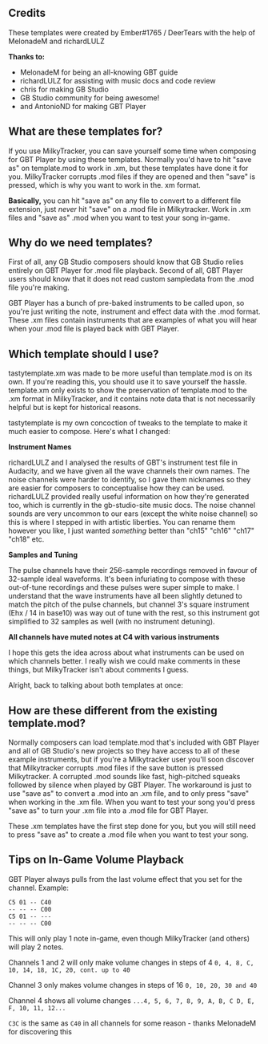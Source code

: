 ## Credits

These templates were created by Ember#1765 / DeerTears with the help of MelonadeM and richardLULZ

**Thanks to:**

- MelonadeM for being an all-knowing GBT guide
- richardLULZ for assisting with music docs and code review
- chris for making GB Studio
- GB Studio community for being awesome!
- and AntonioND for making GBT Player

## What are these templates for?

If you use MilkyTracker, you can save yourself some time when composing for GBT Player by using these templates. Normally you'd have to hit "save as" on template.mod to work in .xm, but these templates have done it for you. MilkyTracker corrupts .mod files if they are opened and then "save" is pressed, which is why you want to work in the. xm format.

**Basically,** you can hit "save as" on any file to convert to a different file extension, just *never* hit "save" on a .mod file in Milkytracker. Work in .xm files and "save as" .mod when you want to test your song in-game.

## Why do we need templates?

First of all, any GB Studio composers should know that GB Studio relies entirely on GBT Player for .mod file playback. Second of all, GBT Player users should know that it does not read custom sampledata from the .mod file you're making.

GBT Player has a bunch of pre-baked instruments to be called upon, so you're just writing the note, instrument and effect data with the .mod format. These .xm files contain instruments that are examples of what you will hear when your .mod file is played back with GBT Player.

## Which template should I use?

tastytemplate.xm was made to be more useful than template.mod is on its own. If you're reading this, you should use it to save yourself the hassle. template.xm only exists to show the preservation of template.mod to the .xm format in MilkyTracker, and it contains note data that is not necessarily helpful but is kept for historical reasons.

tastytemplate is my own concoction of tweaks to the template to make it much easier to compose. Here's what I changed:

**Instrument Names**

richardLULZ and I analysed the results of GBT's instrument test file in Audacity, and we have given all the wave channels their own names. The noise channels were harder to identify, so I gave them nicknames so they are easier for composers to conceptualise how they can be used. richardLULZ provided really useful information on how they're generated too, which is currently in the gb-studio-site music docs. The noise channel sounds are very uncommon to our ears (except the white noise channel) so this is where I stepped in with artistic liberties. You can rename them however you like, I just wanted *something* better than "ch15" "ch16" "ch17" "ch18" etc.

**Samples and Tuning**

The pulse channels have their 256-sample recordings removed in favour of 32-sample ideal waveforms. It's been infuriating to compose with these out-of-tune recordings and these pulses were super simple to make. I understand that the wave instruments have all been slightly detuned to match the pitch of the pulse channels, but channel 3's square instrument (Ehx / 14 in base10) was way out of tune with the rest, so this instrument got simplified to 32 samples as well (with no instrument detuning).

**All channels have muted notes at C4 with various instruments**

I hope this gets the idea across about what instruments can be used on which channels better. I really wish we could make comments in these things, but MilkyTracker isn't about comments I guess.

Alright, back to talking about both templates at once:

## How are these different from the existing template.mod?

Normally composers can load template.mod that's included with GBT Player and all of GB Studio's new projects so they have access to all of these example instruments, but if you're a Milkytracker user you'll soon discover that Milkytracker corrupts .mod files if the save button is pressed Milkytracker. A corrupted .mod sounds like fast, high-pitched squeaks followed by silence when played by GBT Player. The workaround is just to use "save as" to convert a .mod into an .xm file, and to only press "save" when working in the .xm file. When you want to test your song you'd press "save as" to turn your .xm file into a .mod file for GBT Player.

These .xm templates have the first step done for you, but you will still need to press "save as" to create a .mod file when you want to test your song.

## Tips on In-Game Volume Playback

GBT Player always pulls from the last volume effect that you set for the channel. Example:
```__Channel 1__
C5 01 -- C40
-- -- -- C00
C5 01 -- ---
-- -- -- C00
```
This will only play 1 note in-game, even though MilkyTracker (and others) will play 2 notes.

Channels 1 and 2 will only make volume changes in steps of 4
`0, 4, 8, C, 10, 14, 18, 1C, 20, cont. up to 40`

Channel 3 only makes volume changes in steps of 16
`0, 10, 20, 30 and 40`

Channel 4 shows all volume changes
`...4, 5, 6, 7, 8, 9, A, B, C D, E, F, 10, 11, 12...`

`C3C` is the same as `C40` in all channels for some reason - thanks MelonadeM for discovering this
